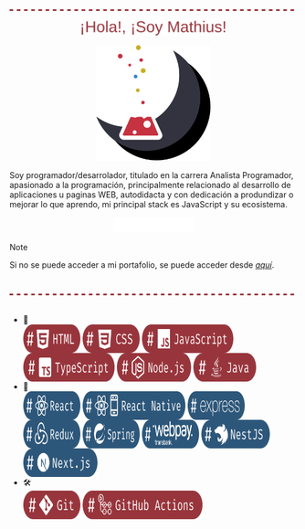 <img src="./src/assets/divider.svg" />
<p align="center">
    <img width="50%" src="./src/assets/title.svg" />
<p/>
<p align="center">
    <img width="200" src="./src/icons/pipe.svg" />
</p>

Soy programador/desarrolador, titulado en la carrera Analista Programador, apasionado a la programación, principalmente relacionado al desarrollo de aplicaciones u paginas WEB, autodidacta y con dedicación a produndizar o mejorar lo que aprendo, mi principal stack es JavaScript y su ecosistema.

<p align="center">
    <a href="https://mathiussolis.dev/">
        <img width="140" src="./src/assets/my-portfolio.svg" />
    </a>
</p>

> [!NOTE]
> Si no se puede acceder a mi portafolio, se puede acceder desde [*aquí*](https://mathiussolis.vercel.app/).

<br/>
<img src="./src/assets/divider.svg" />
<br/>
<br/>
<ul>
    <li>
    📖<br/>
        <img width="100" height="50" align="center" src="./src/icons/html.svg" />
        <img width="100"height="50"  align="center" src="./src/icons/css.svg" />
        <img width="160"height="50"  align="center" src="./src/icons/javascript.svg" />
        <img width="160"height="50"  align="center" src="./src/icons/typescript.svg" />
        <img width="130"height="50"  align="center" src="./src/icons/nodejs.svg" />
        <img width="110"height="50"  align="center" src="./src/icons/java.svg" />
    </li>
    <li>
    🚀<br/>
        <img width="100" height="50" align="center" src="./src/icons/react.svg" />
        <img width="180" height="50" align="center" src="./src/icons/react-native.svg" />
        <img width="100" height="50" align="center" src="./src/icons/express.svg" />
        <img width="100"height="50"  align="center" src="./src/icons/redux.svg" />
        <img width="100" height="50" align="center" src="./src/icons/spring.svg" />
        <img width="100" height="50" align="center" src="./src/icons/webpay.svg" />
        <img width="120" height="50" align="center" src="./src/icons/nestjs.svg" />
        <img width="130" height="50" align="center" src="./src/icons/nextjs.svg" />
    </li>
    <li>
        🛠️<br/>
        <img width="100" height="50" align="center" src="./src/icons/git.svg" />
        <img width="210" height="50" align="center" src="./src/icons/github-actions.svg" />
    </li>
</ul>
